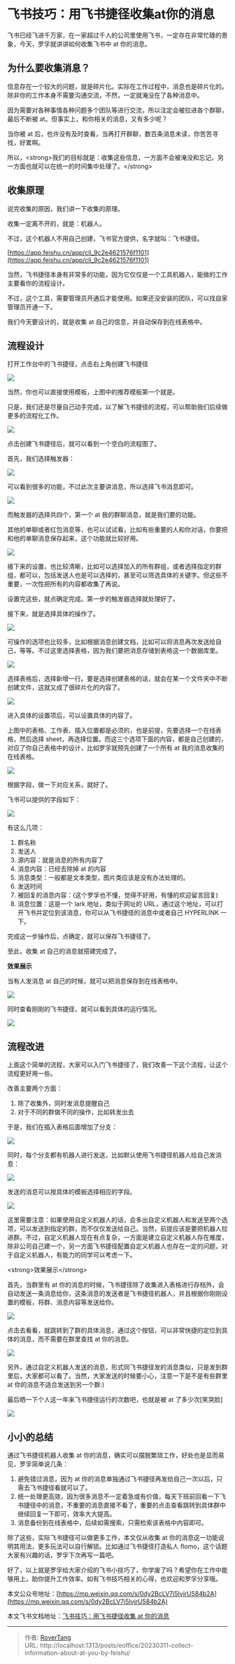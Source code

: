 # 飞书技巧：用飞书捷径收集at你的消息

飞书已经飞进千万家，在一家超过千人的公司里使用飞书，一定存在非常忙碌的景象，今天，罗孚就讲讲如何收集飞书中 at 你的消息。

## 为什么要收集消息？

信息存在一个较大的问题，就是碎片化。实际在工作过程中，消息也是碎片化的。除非你的工作本身不需要沟通交流，不然，一定就淹没在了各种消息中。

因为需要对各种事情各种问题多个团队等进行交流，所以注定会被拉进各个群聊，最后不断被 at。但事实上，和你相关的消息，又有多少呢？

当你被 at 后，也许没有及时查看，当再打开群聊，数百条消息未读，你苦苦寻找，好累啊。

所以，&lt;strong&gt;我们的目标就是：收集这些信息，一方面不会被淹没和忘记，另一方面也就可以在统一的时间集中处理了。&lt;/strong&gt;

## 收集原理

说完收集的原因，我们讲一下收集的原理。

收集一定离不开的，就是：机器人。

不过，这个机器人不用自己创建，飞书官方提供，名字就叫：飞书捷径。

[https://app.feishu.cn/app/cli_9c2e4621576f1101](https://app.feishu.cn/app/cli_9c2e4621576f1101)

当然，飞书捷径本身有非常多的功能，因为它仅仅是一个工具机器人，能做的工作主要看你的流程设计。

不过，这个工具，需要管理员开通后才能使用。如果还没安装的团队，可以找自家管理员开通一下。

我们今天要设计的，就是收集 at 自己的信息，并自动保存到在线表格中。

## 流程设计

打开工作台中的飞书捷径，点击右上角创建飞书捷径

![](static/boxcnMVLT55psznQ6zIu7QVUhRd.png)

当然，你也可以直接使用模板，上图中的推荐模板第一个就是。

只是，我们还是尽量自己动手完成，以了解飞书捷径的流程，可以帮助我们后续做更多的流程化工作。

![](static/boxcnz7OxGOxQlallW3zkCSLfTg.png)

点击创建飞书捷径后，就可以看到一个空白的流程图了。

首先，我们选择触发器：

![](static/boxcnzzZ0SY6N5kIJJyfswICBGK.png)

可以看到很多的功能，不过此次主要讲消息，所以选择飞书消息即可。

![](static/boxcni8InlQ6d4S2vY6PuDSLJGb.png)

而触发器的选择共四个，第一个 at 我的群聊消息，就是我们要的功能。

其他的单聊或者红包消息等，也可以试试看，比如有些重要的人和你对话，你要把和他的单聊消息保存起来，这个功能就比较好用。

![](static/boxcnqIQrosL5BalrNXpGmV7pbb.png)

接下来的设置，也比较清晰，比如可以选择加入的所有群组，或者选择指定的群组，都可以，包括发送人也是可以选择的，甚至可以筛选具体的关键字。但这些不重要，一次性把所有的内容都收集了再说。

设置完这些，就点确定完成。第一步的触发器选择就处理好了。

接下来，就是选择具体的操作了。

![](static/boxcn1gSjY8LlzVHXrqim5GX7Ye.png)

可操作的选项也比较多，比如根据消息创建文档，比如可以将消息再次发送给自己，等等。不过这里选择表格，因为我们要把消息存储到表格这一个数据库里。

![](static/boxcn7bHQj5CAiAnYiQH0fapo9b.png)

选择表格后，选择新增一行。要是选择创建表格的话，就会在某一个文件夹中不断创建文件，这就又成了很碎片化的内容了。

![](static/boxcnNTa48dNI565v2Bpyre0CcW.png)

进入具体的设置项后，可以设置具体的内容了。

上图中的表格、工作表、插入位置都是必须的，也是前提，先要选择一个在线表格，然后选择 sheet，再选择位置。而这三个选项下面的内容，都是自己创建的，对应了你自己表格中的设计，比如罗孚就预先创建了一个所有 at 我的消息收集的在线表格。

![](static/boxcn3rbWkEJSBkq6juBnE1XJZc.png)

根据字段，做一下对应关系，就好了。

飞书可以提供的字段如下：

![](static/boxcngaS3EhnWR0ZHCIWTdePVKh.png)

有这么几项：

1. 群名称
2. 发送人
3. 源内容：就是消息的所有内容了
4. 消息内容：已经去除掉 at 的内容
5. 消息类型：一般都是文本类型，图片类应该是没有办法处理的。
6. 发送时间
7. 被回复的消息内容：(这个罗孚也不懂，觉得不好用，有懂的欢迎留言回复)
8. 消息位置：这是一个 lark 地址，类似于网址的 URL，通过这个地址，可以打开飞书并定位到该消息，你可以从飞书捷径的消息中或者自己 HYPERLINK 一下。

完成这一步操作后，点确定，就可以保存飞书捷径了。

至此，收集 at 自己的消息就搭建完成了。

**效果展示**

当有人发消息 at 自己的时候，就可以把消息保存到在线表格中。

![](static/boxcnksikPBd5MWMRA7e1XwAx7f.png)

同时查看刚刚的飞书捷径，就可以看到具体的运行情况。

![](static/boxcnYapI8urAK3hzH40JqYRJqe.png)

## 流程改进

上面这个简单的流程，大家可以入门飞书捷径了，我们改善一下这个流程，让这个流程更好用一些。

改善主要两个方面：

1. 除了收集外，同时发消息提醒自己
2. 对于不同的群做不同的操作，比如转发出去

于是，我们在插入表格后面增加了分支：

![](static/D1DpbbguAo8u0wxVzYZcxiM4nye.jpg)

同时，每个分支都有机器人进行发送，比如默认使用飞书捷径机器人给自己发消息：

![](static/boxcnOasZmbjqfIFSjf3ErrPYXf.png)

发送的消息可以按具体的模板选择相应的字段。

![](static/boxcnZX16VuwgwYIk6dRv3FxcOe.png)

这里需要注意：如果使用自定义机器人的话，会多出自定义机器人和发送至两个选项，可以发送到指定的群，而不仅仅发送给自己。当然，前提应该是要把机器人拉进群。不过，自定义机器人现在有点复杂，一方面是建立自定义机器人存在难度，除非公司自己建一个，另一方面飞书捷径配置自定义机器人也存在一定的问题，对于自定义机器人，有能力的同学可以考虑一下。

&lt;strong&gt;效果展示&lt;/strong&gt;

首先，当群里有 at 你的消息的时候，飞书捷径除了收集进入表格进行存档外，会自动发送一条消息给你，这条消息的发送者是飞书捷径机器人，并且根据你刚刚设置的模板，将群、消息内容等发送给你。

![](static/KKXnblfXDotOaax8El4cw5h6nRg.png)

点击去看看，就跳转到了群的具体消息，通过这个按钮，可以非常快捷的定位到具体的消息，而不需要在群里查找 at 你的消息。

![](static/CRvgbsvGKoViOTxvRqqc11l4nRh.png)

另外，通过自定义机器人发送的消息，形式同飞书捷径发的消息类似，只是发到群里后，大家都可以看了。当然，大家发送的时候要小心，注意一下是不是有些群里 at 你的消息不适合发送到另一个群:)

最后晒一下个人这一年来飞书捷径运行的次数吧，也就是被 at 了多少次[笑哭脸]

![](static/Dtfkb9uCYoq7vnxVncHcDMdBnLd.png)

## 小小的总结

通过飞书捷径机器人收集 at 你的消息，确实可以摆脱繁琐工作，好处也是显而易见，罗孚简单说几条：

1. 避免错过消息，因为 at 你的消息单独通过飞书捷径再发给自己一次以后，只需去飞书捷径看就可以了。
2. 统一处理更高效，因为很多消息不一定着急或有价值，每天下班前回看一下飞书捷径中的消息，不重要的消息直接不看了，重要的点击查看跳转到具体群中继续回复一下即可，效率大大提高。
3. 消息备份到在线表格中，后续如需搜索，只需检索该表格中内容即可。

除了这些，实际飞书捷径可以做更多工作，本文仅从收集 at 你的消息这一功能说明其用法，更多玩法可以自行解锁。比如通过飞书捷径打造私人 flomo，这个话题大家有兴趣的话，罗孚下次再写一篇吧。

好了，以上就是罗孚给大家介绍的飞书小技巧了，你学废了吗？希望你在工作中能够用上，助你提升工作效率。如有飞书技巧相关的心得，也欢迎和罗孚分享哦。

本文公众号地址：[https://mp.weixin.qq.com/s/0dy2BcLV7i5IvjrU584b2A](https://mp.weixin.qq.com/s/0dy2BcLV7i5IvjrU584b2A)

本文飞书文档地址：[飞书技巧：用飞书捷径收集 at 你的消息](https://rovertang.feishu.cn/docx/PAbVdziDEoADmzx1Y03cbCvpnUe)


---

> 作者: [RoverTang](https://rovertang.com)  
> URL: http://localhost:1313/posts/eoffice/20230311-collect-information-about-at-you-by-feishu/  

